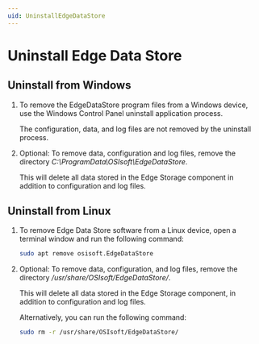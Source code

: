 ```yaml
---
uid: UninstallEdgeDataStore
---
```


# Uninstall Edge Data Store

## Uninstall from Windows

1. To remove the EdgeDataStore program files from a Windows device, use the Windows Control Panel uninstall application process.

    The configuration, data, and log files are not removed by the uninstall process.

2. Optional: To remove data, configuration and log files, remove the directory _C:\ProgramData\OSIsoft\EdgeDataStore_.

    This will delete all data stored in the Edge Storage component in addition to configuration and log files.

## Uninstall from Linux

1. To remove Edge Data Store software from a Linux device, open a terminal window and run the following command:

    ```bash
    sudo apt remove osisoft.EdgeDataStore
    ```

2. Optional: To remove data, configuration, and log files, remove the directory _/usr/share/OSIsoft/EdgeDataStore/_.

    This will delete all data stored in the Edge Storage component, in addition to configuration and log files.

    Alternatively, you can run the following command:

    ```bash
    sudo rm -r /usr/share/OSIsoft/EdgeDataStore/
    ```
